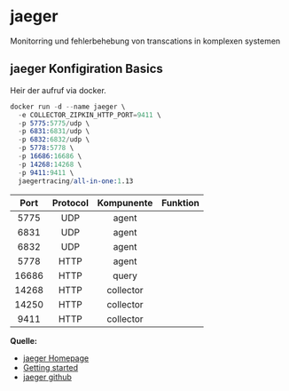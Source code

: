 # jaeger

Monitorring und fehlerbehebung von transcations in komplexen systemen

## jaeger Konfigiration Basics

Heir der aufruf via docker.
```s
docker run -d --name jaeger \
  -e COLLECTOR_ZIPKIN_HTTP_PORT=9411 \
  -p 5775:5775/udp \
  -p 6831:6831/udp \
  -p 6832:6832/udp \
  -p 5778:5778 \
  -p 16686:16686 \
  -p 14268:14268 \
  -p 9411:9411 \
  jaegertracing/all-in-one:1.13
```

|Port|Protocol|Kompunente| Funktion|
| :--: | :---: | :---: | :---: |
|5775|UDP|agent||
|6831|UDP|agent||
|6832|UDP|agent||
|5778|HTTP|agent||
|16686|HTTP|query||
|14268|HTTP|collector||
|14250|HTTP|collector||
|9411|HTTP|collector||


**Quelle:**
* [jaeger Homepage](https://www.jaegertracing.io/)
* [Getting started](https://www.jaegertracing.io/docs/1.8/getting-started/)
* [jaeger github](https://github.com/jaegertracing/jaeger)